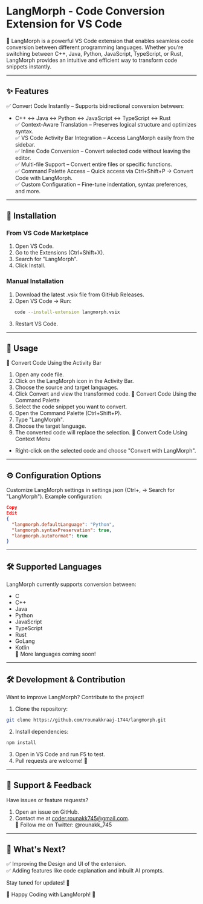 # LangMorph - Code Conversion Extension for VS Code
🚀 LangMorph is a powerful VS Code extension that enables seamless code conversion between different programming languages. Whether you're switching between C++, Java, Python, JavaScript, TypeScript, or Rust, LangMorph provides an intuitive and efficient way to transform code snippets instantly.

---

## ✨ Features
✅ Convert Code Instantly – Supports bidirectional conversion between:

- C++ ↔ Java ↔ Python ↔ JavaScript ↔ TypeScript ↔ Rust  
✅ Context-Aware Translation – Preserves logical structure and optimizes syntax.  
✅ VS Code Activity Bar Integration – Access LangMorph easily from the sidebar.  
✅ Inline Code Conversion – Convert selected code without leaving the editor.  
✅ Multi-file Support – Convert entire files or specific functions.  
✅ Command Palette Access – Quick access via Ctrl+Shift+P → Convert Code with LangMorph.  
✅ Custom Configuration – Fine-tune indentation, syntax preferences, and more.  

---

## 📌 Installation
### From VS Code Marketplace
1. Open VS Code.
2. Go to the Extensions (Ctrl+Shift+X).
3. Search for "LangMorph".
4. Click Install.

### Manual Installation
1. Download the latest .vsix file from GitHub Releases.
2. Open VS Code → Run:
```sh
   code --install-extension langmorph.vsix
```
3. Restart VS Code.

---

## 🚀 Usage
🔹 Convert Code Using the Activity Bar
1. Open any code file.
2. Click on the LangMorph icon in the Activity Bar.
3. Choose the source and target languages.
4. Click Convert and view the transformed code.
🔹 Convert Code Using the Command Palette
1. Select the code snippet you want to convert.
2. Open the Command Palette (Ctrl+Shift+P).
3. Type "LangMorph".
4. Choose the target language.
5. The converted code will replace the selection.
🔹 Convert Code Using Context Menu
- Right-click on the selected code and choose "Convert with LangMorph".

---

## ⚙️ Configuration Options
Customize LangMorph settings in settings.json (Ctrl+, → Search for "LangMorph").
Example configuration:

```json
Copy
Edit
{
  "langmorph.defaultLanguage": "Python",
  "langmorph.syntaxPreservation": true,
  "langmorph.autoFormat": true
}
```

---

## 🛠️ Supported Languages
LangMorph currently supports conversion between:

- C
- C++
- Java
- Python
- JavaScript
- TypeScript
- Rust
- GoLang
- Kotlin  
🚀 More languages coming soon!

---

## 🛠️ Development & Contribution
Want to improve LangMorph? Contribute to the project!

1. Clone the repository:
```sh
git clone https://github.com/rounakkraaj-1744/langmorph.git
```

2. Install dependencies:
```sh
npm install
```

3. Open in VS Code and run F5 to test.
4. Pull requests are welcome! 🎉

---

## 📧 Support & Feedback
Have issues or feature requests?

1. Open an issue on GitHub.
2. Contact me at coder.rounakk745@gmail.com.  
🔹 Follow me on Twitter: @rounakk_745

---

## 🚀 What's Next?
✅ Improving the Design and UI of the extension.  
✅ Adding features like code explanation and inbuilt AI prompts.    

Stay tuned for updates! 🚀

🎉 Happy Coding with LangMorph! 🎉